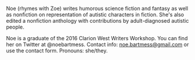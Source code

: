 Noe (rhymes with Zoe) writes humorous science fiction and fantasy as well as nonfiction on representation of autistic characters in fiction. She's also edited a nonfiction anthology with contributions by adult-diagnosed autistic people. 

Noe is a graduate of the 2016 Clarion West Writers Workshop. You can find her on Twitter at @noebartmess. Contact info: noe.bartmess@gmail.com or use the contact form. Pronouns: she/they.